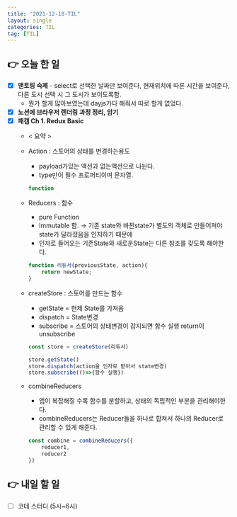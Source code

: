 ```yaml
---
title: "2021-12-18-TIL"
layout: single
categories: TIL
tag: [TIL]
---
```


## 👉 오늘 한 일

- [x]  **맨토링 숙제** - select로 선택한 날짜만 보여준다, 현재위치에 따른 시간을 보여준다, 다른 도시 선택 시 그 도시가 보이도록함.
    - 뭔가 할게 많아보였는데 dayjs가다 해줘서 따로 할게 없었다.
- [x]  **노션에 브라우저 렌더링 과정 정리, 암기**
- [x]  **패캠 Ch 1. Redux Basic**
    - < 요약 >
    - Action : 스토어의 상태를 변경하는용도
        - payload가있는 액션과 없는액션으로 나뉜다.
        - type만이 필수 프로퍼티이며 문자열.
        
        ```jsx
        function
        ```
        
    - Reducers : 함수
        - pure Function
        - Immutable 함. → 기존 state와 바뀐state가 별도의 객체로 만들어져야 state가 달라졌음을 인지하기 때문에
        - 인자로 들어오는 기존State와 새로운State는 다른 참조를 갖도록 해야한다.
        
        ```jsx
        function 리듀서(previousState, action){
        	return newState;
        }
        ```
        
    - createStore : 스토어를 만드는 함수
        - getState = 현제 State를 가져옴
        - dispatch = State변경
        - subscribe = 스토어의 상태변경이 감지되면 함수 실행
        return이 unsubscribe
        
        ```jsx
        const store = createStore(리듀서)
        
        store.getState()
        store.dispatch(action을 인자로 받아서 state변경)
        store.subscribe(()=>{함수 실행})
        ```
        
    - combineReducers
        - 앱이 복잡해질 수록 함수를 분할하고, 상태의 독립적인 부분을 관리해야한다.
        - combineReducers는  Reducer들을 하나로 합쳐서 하나의 Reducer로 관리할 수 있게 해준다.
        
        ```jsx
        const combine = combineReducers({
        	reducer1,
        	reducer2
        })
        ```
        

## 👉 내일 할 일

- [ ]  코테 스터디 (5시~6시)

<br /><br /><br /><br />
